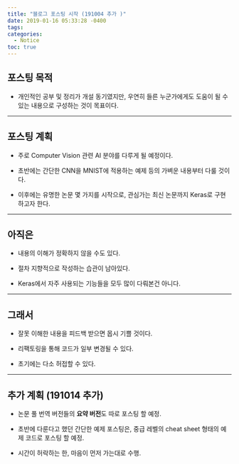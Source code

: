 ```yaml
---
title: "블로그 포스팅 시작 (191004 추가 )"
date: 2019-01-16 05:33:28 -0400
tags: 
categories: 
  - Notice
toc: true
---
```


## 포스팅 목적

- 개인적인 공부 및 정리가 개설 동기였지만, 우연히 들른 누군가에게도 도움이 될 수 있는 내용으로 구성하는 것이 목표이다.

---
## 포스팅 계획

- 주로 Computer Vision 관련 AI 분야를 다루게 될 예정이다.

- 초반에는 간단한 CNN을 MNIST에 적용하는 예제 등의 가벼운 내용부터 다룰 것이다.

- 이후에는 유명한 논문 몇 가지를 시작으로, 관심가는 최신 논문까지 Keras로 구현하고자 한다.

---
## 아직은

- 내용의 이해가 정확하지 않을 수도 있다. 

- 절차 지향적으로 작성하는 습관이 남아있다.

- Keras에서 자주 사용되는 기능들을 모두 많이 다뤄본건 아니다.

---
## 그래서

- 잘못 이해한 내용을 피드백 받으면 몹시 기쁠 것이다.

- 리팩토링을 통해 코드가 일부 변경될 수 있다.

- 초기에는 다소 허접할 수 있다.

---
## 추가 계획 (191014 추가)

- 논문 풀 번역 버전들의 **요약 버전**도 따로 포스팅 할 예정.

- 초반에 다룬다고 했던 간단한 예제 포스팅은, 중급 레벨의 cheat sheet 형태의 예제 코드로 포스팅 할 예정.

- 시간이 허락하는 한, 마음이 먼저 가는대로 수행.
